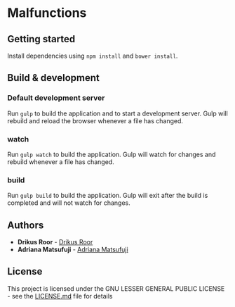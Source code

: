 # Malfunctions

## Getting started

Install dependencies using `npm install` and `bower install`.

## Build & development

### Default development server
Run `gulp` to build the application and to start a development server. Gulp will rebuild and reload the browser whenever a file has changed.

### watch
Run `gulp watch` to build the application. Gulp will watch for changes and rebuild whenever a file has changed.

### build
Run `gulp build` to build the application. Gulp will exit after the build is completed and will not watch for changes.

## Authors

* **Drikus Roor** - [Drikus Roor](https://github.com/drikusroor)
* **Adriana Matsufuji** - [Adriana Matsufuji](https://github.com/adrianabm)

## License

This project is licensed under the GNU LESSER GENERAL PUBLIC LICENSE - see the [LICENSE.md](LICENSE.md) file for details

